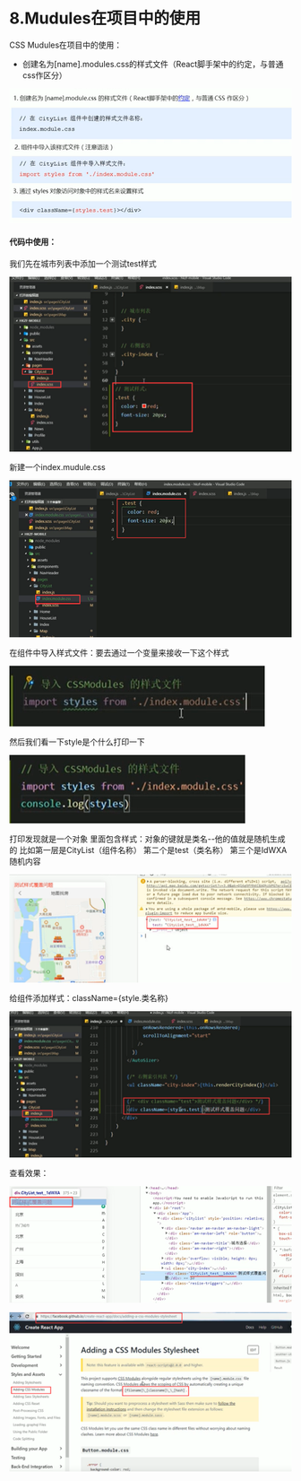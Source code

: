 # 8.Mudules在项目中的使用



CSS Mudules在项目中的使用：

- 创建名为[name].modules.css的样式文件（React脚手架中的约定，与普通css作区分）



![1636947160918](../../../.vuepress/public/images/1636947160918.png)





#### 代码中使用：

我们先在城市列表中添加一个测试test样式

![1636947250864](../../../.vuepress/public/images/1636947250864.png)





新建一个index.mudule.css

![1636955517899](../../../.vuepress/public/images/1636955517899.png)





在组件中导入样式文件：要去通过一个变量来接收一下这个样式

![1636955611895](../../../.vuepress/public/images/1636955611895.png)



然后我们看一下style是个什么打印一下

![1636957142164](../../../.vuepress/public/images/1636957142164.png)



打印发现就是一个对象 里面包含样式：对象的键就是类名--他的值就是随机生成的 比如第一层是CityList（组件名称） 第二个是test（类名称） 第三个是IdWXA 随机内容

![1636957170547](../../../.vuepress/public/images/1636957170547.png)





给组件添加样式：className={style.类名称}

![1636957478857](../../../.vuepress/public/images/1636957478857.png)



查看效果：

![1636957581272](../../../.vuepress/public/images/1636957581272.png)





![1636957733454](../../../.vuepress/public/images/1636957733454.png)




















































































































































































































































































































